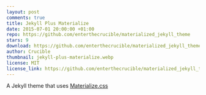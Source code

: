 ```yaml
---
layout: post
comments: true
title: Jekyll Plus Materialize
date: 2015-07-01 20:00:00 +01:00
repo: https://github.com/enterthecrucible/materialized_jekyll_theme
stars: 9
download: https://github.com/enterthecrucible/materialized_jekyll_theme/archive/master.zip
author: Crucible
thumbnail: jekyll-plus-materialize.webp
license: MIT
license_link: https://github.com/enterthecrucible/materialized_jekyll_theme/blob/master/LISCENSE.md
---
```


A Jekyll theme that uses [Materialize.css](https://www.materializecss.com)
